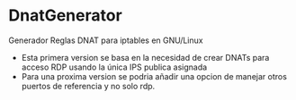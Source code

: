 # DnatGenerator
Generador Reglas DNAT para iptables en GNU/Linux
* Esta primera version se basa en la necesidad de crear DNATs para acceso RDP usando la única IPS publica asignada
* Para una proxima version se podria añadir una opcion de manejar otros puertos de referencia y no solo rdp.
